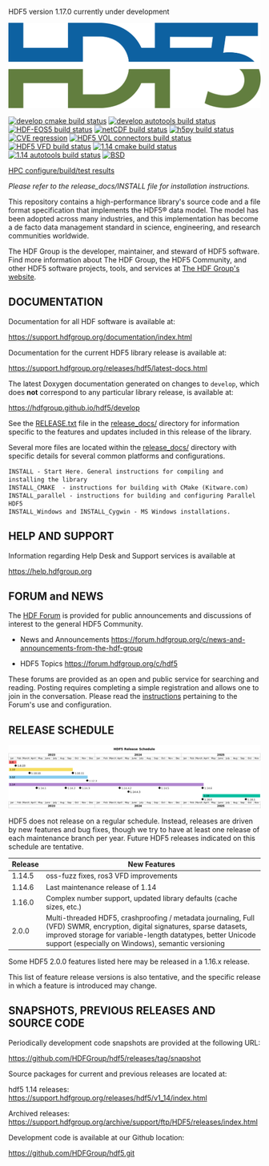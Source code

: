 HDF5 version 1.17.0 currently under development

![HDF5 Logo](doxygen/img/HDF5.png)

[![develop cmake build status](https://img.shields.io/github/actions/workflow/status/HDFGroup/hdf5/cmake.yml?branch=develop&label=HDF5%20develop%20CMake%20CI)](https://github.com/HDFGroup/hdf5/actions/workflows/cmake.yml?query=branch%3Adevelop)
[![develop autotools build status](https://img.shields.io/github/actions/workflow/status/HDFGroup/hdf5/autotools.yml?branch=develop&label=HDF5%20develop%20Autotools%20CI)](https://github.com/HDFGroup/hdf5/actions/workflows/autotools.yml?query=branch%3Adevelop)
[![HDF-EOS5 build status](https://img.shields.io/github/actions/workflow/status/HDFGroup/hdf5/hdfeos5.yml?branch=develop&label=HDF-EOS5)](https://github.com/HDFGroup/hdf5/actions/workflows/hdfeos5.yml?query=branch%3Adevelop)
[![netCDF build status](https://img.shields.io/github/actions/workflow/status/HDFGroup/hdf5/netcdf.yml?branch=develop&label=netCDF)](https://github.com/HDFGroup/hdf5/actions/workflows/netcdf.yml?query=branch%3Adevelop)
[![h5py build status](https://img.shields.io/github/actions/workflow/status/HDFGroup/hdf5/h5py.yml?branch=develop&label=h5py)](https://github.com/HDFGroup/hdf5/actions/workflows/h5py.yml?query=branch%3Adevelop)
[![CVE regression](https://img.shields.io/github/actions/workflow/status/HDFGroup/hdf5/cve.yml?branch=develop&label=CVE)](https://github.com/HDFGroup/hdf5/actions/workflows/cve.yml?query=branch%3Adevelop)
[![HDF5 VOL connectors build status](https://img.shields.io/github/actions/workflow/status/HDFGroup/hdf5/vol.yml?branch=develop&label=HDF5-VOL)](https://github.com/HDFGroup/hdf5/actions/workflows/vol.yml?query=branch%3Adevelop)
[![HDF5 VFD build status](https://img.shields.io/github/actions/workflow/status/HDFGroup/hdf5/vfd.yml?branch=develop&label=HDF5-VFD)](https://github.com/HDFGroup/hdf5/actions/workflows/vfd.yml?query=branch%3Adevelop)
[![1.14 cmake build status](https://img.shields.io/github/actions/workflow/status/HDFGroup/hdf5/cmake.yml?branch=hdf5_1_14&label=HDF5%201.14%20CMake%20CI)](https://github.com/HDFGroup/hdf5/actions/workflows/cmake.yml?query=branch%3Ahdf5_1_14)
[![1.14 autotools build status](https://img.shields.io/github/actions/workflow/status/HDFGroup/hdf5/autotools.yml?branch=hdf5_1_14&label=HDF5%201.14%20Autotools%20CI)](https://github.com/HDFGroup/hdf5/actions/workflows/autotools.yml?query=branch%3Ahdf5_1_14)
[![BSD](https://img.shields.io/badge/License-BSD-blue.svg)](https://github.com/HDFGroup/hdf5/blob/develop/COPYING)

[HPC configure/build/test results](https://my.cdash.org/index.php?project=HDF5)

*Please refer to the release_docs/INSTALL file for installation instructions.*

This repository contains a high-performance library's source code and a file format
specification that implements the HDF5® data model. The model has been adopted across
many industries, and this implementation has become a de facto data management standard
in science, engineering, and research communities worldwide.

The HDF Group is the developer, maintainer, and steward of HDF5 software. Find more
information about The HDF Group, the HDF5 Community, and other HDF5 software projects,
tools, and services at [The HDF Group's website](https://www.hdfgroup.org/). 

DOCUMENTATION
-------------
Documentation for all HDF software is available at:

   https://support.hdfgroup.org/documentation/index.html

Documentation for the current HDF5 library release is available at:

   https://support.hdfgroup.org/releases/hdf5/latest-docs.html

The latest Doxygen documentation generated on changes to `develop`, which does **not** correspond to any particular library release, is available at:

   https://hdfgroup.github.io/hdf5/develop 

See the [RELEASE.txt](release_docs/RELEASE.txt) file in the [release_docs/](release_docs/) directory for information specific
to the features and updates included in this release of the library.

Several more files are located within the [release_docs/](release_docs/) directory with specific
details for several common platforms and configurations.

    INSTALL - Start Here. General instructions for compiling and installing the library
    INSTALL_CMAKE  - instructions for building with CMake (Kitware.com)
    INSTALL_parallel - instructions for building and configuring Parallel HDF5
    INSTALL_Windows and INSTALL_Cygwin - MS Windows installations.



HELP AND SUPPORT
----------------
Information regarding Help Desk and Support services is available at

   https://help.hdfgroup.org 



FORUM and NEWS
--------------
The [HDF Forum](https://forum.hdfgroup.org) is provided for public announcements and discussions
of interest to the general HDF5 Community.

   - News and Announcements
   https://forum.hdfgroup.org/c/news-and-announcements-from-the-hdf-group

   - HDF5 Topics
   https://forum.hdfgroup.org/c/hdf5

These forums are provided as an open and public service for searching and reading.
Posting requires completing a simple registration and allows one to join in the
conversation.  Please read the [instructions](https://forum.hdfgroup.org/t/quickstart-guide-welcome-to-the-new-hdf-forum
) pertaining to the Forum's use and configuration.

RELEASE SCHEDULE
----------------

![HDF5 release schedule](doc/img/release-schedule.png) 

HDF5 does not release on a regular schedule. Instead, releases are driven by
new features and bug fixes, though we try to have at least one release of each
maintenance branch per year. Future HDF5 releases indicated on this schedule
are tentative.

| Release | New Features |
| ------- | ------------ |
| 1.14.5 | oss-fuzz fixes, ros3 VFD improvements |
| 1.14.6 | Last maintenance release of 1.14 |
| 1.16.0 | Complex number support, updated library defaults (cache sizes, etc.) |
| 2.0.0 | Multi-threaded HDF5, crashproofing / metadata journaling, Full (VFD) SWMR, encryption, digital signatures, sparse datasets, improved storage for variable-length datatypes, better Unicode support (especially on Windows), semantic versioning |

Some HDF5 2.0.0 features listed here may be released in a 1.16.x release.

This list of feature release versions is also tentative, and the specific release
in which a feature is introduced may change.


SNAPSHOTS, PREVIOUS RELEASES AND SOURCE CODE
--------------------------------------------
Periodically development code snapshots are provided at the following URL:

   https://github.com/HDFGroup/hdf5/releases/tag/snapshot

Source packages for current and previous releases are located at:

   hdf5 1.14 releases:
   https://support.hdfgroup.org/releases/hdf5/v1_14/index.html

   Archived releases:
   https://support.hdfgroup.org/archive/support/ftp/HDF5/releases/index.html

Development code is available at our Github location:

   https://github.com/HDFGroup/hdf5.git

